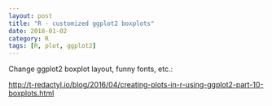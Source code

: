 ```yaml
---
layout: post
title: "R - customized ggplot2 boxplots"
date: 2018-01-02
category: R
tags: [R, plot, ggplot2]
---
```


Change ggplot2 boxplot layout, funny fonts, etc.:

http://t-redactyl.io/blog/2016/04/creating-plots-in-r-using-ggplot2-part-10-boxplots.html
